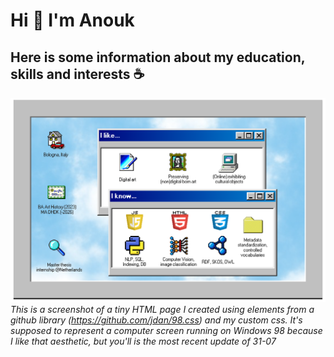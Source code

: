 # Hi 👋 I'm Anouk 
## Here is some information about my education, skills and interests ☕

![Screenshot](screenshot-3107v2.png)
_This is a screenshot of a tiny HTML page I created using elements from a github library (https://github.com/jdan/98.css) and my custom css. It's supposed to represent a computer screen running on Windows 98 because I like that aesthetic, but you'll  is the most recent update of 31-07_

<!--
**digitalctrlv/digitalctrlv** is a ✨ _special_ ✨ repository because its `README.md` (this file) appears on your GitHub profile.

Here are some ideas to get you started:

- 🔭 I’m currently working on ...
- 🌱 I’m currently learning ...
- 👯 I’m looking to collaborate on ...
- 🤔 I’m looking for help with ...
- 💬 Ask me about ...
- 📫 How to reach me: ...
- 😄 Pronouns: ...
- ⚡ Fun fact: ...
-->

